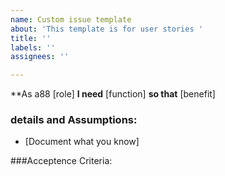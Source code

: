 ```yaml
---
name: Custom issue template
about: 'This template is for user stories '
title: ''
labels: ''
assignees: ''

---
```


**As a88 [role]
**I need** [function]
**so that** [benefit]

### details and Assumptions:
* [Document what you know]

###Acceptence Criteria:
